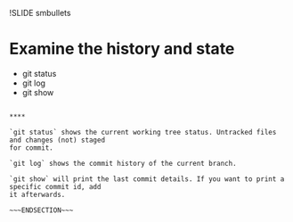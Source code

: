 !SLIDE smbullets
# Examine the history and state

* git status
* git log
* git show

~~~SECTION:handouts~~~

****

`git status` shows the current working tree status. Untracked files and changes (not) staged
for commit.

`git log` shows the commit history of the current branch.

`git show` will print the last commit details. If you want to print a specific commit id, add
it afterwards.

~~~ENDSECTION~~~
